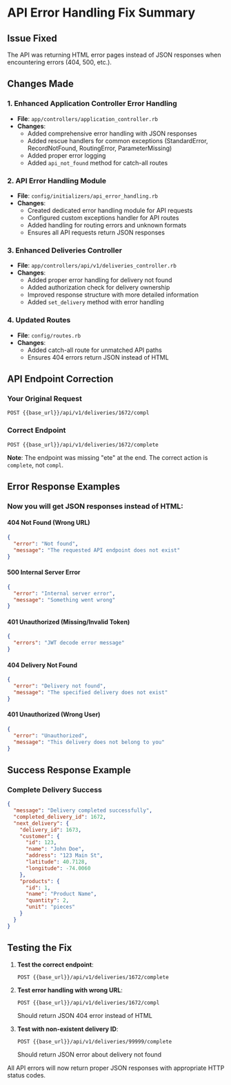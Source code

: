 # API Error Handling Fix Summary

## Issue Fixed
The API was returning HTML error pages instead of JSON responses when encountering errors (404, 500, etc.).

## Changes Made

### 1. Enhanced Application Controller Error Handling
- **File**: `app/controllers/application_controller.rb`
- **Changes**:
  - Added comprehensive error handling with JSON responses
  - Added rescue handlers for common exceptions (StandardError, RecordNotFound, RoutingError, ParameterMissing)
  - Added proper error logging
  - Added `api_not_found` method for catch-all routes

### 2. API Error Handling Module
- **File**: `config/initializers/api_error_handling.rb`
- **Changes**:
  - Created dedicated error handling module for API requests
  - Configured custom exceptions handler for API routes
  - Added handling for routing errors and unknown formats
  - Ensures all API requests return JSON responses

### 3. Enhanced Deliveries Controller
- **File**: `app/controllers/api/v1/deliveries_controller.rb`
- **Changes**:
  - Added proper error handling for delivery not found
  - Added authorization check for delivery ownership
  - Improved response structure with more detailed information
  - Added `set_delivery` method with error handling

### 4. Updated Routes
- **File**: `config/routes.rb`
- **Changes**:
  - Added catch-all route for unmatched API paths
  - Ensures 404 errors return JSON instead of HTML

## API Endpoint Correction

### Your Original Request
```
POST {{base_url}}/api/v1/deliveries/1672/compl
```

### Correct Endpoint
```
POST {{base_url}}/api/v1/deliveries/1672/complete
```

**Note**: The endpoint was missing "ete" at the end. The correct action is `complete`, not `compl`.

## Error Response Examples

### Now you will get JSON responses instead of HTML:

#### 404 Not Found (Wrong URL)
```json
{
  "error": "Not found",
  "message": "The requested API endpoint does not exist"
}
```

#### 500 Internal Server Error
```json
{
  "error": "Internal server error",
  "message": "Something went wrong"
}
```

#### 401 Unauthorized (Missing/Invalid Token)
```json
{
  "errors": "JWT decode error message"
}
```

#### 404 Delivery Not Found
```json
{
  "error": "Delivery not found",
  "message": "The specified delivery does not exist"
}
```

#### 401 Unauthorized (Wrong User)
```json
{
  "error": "Unauthorized",
  "message": "This delivery does not belong to you"
}
```

## Success Response Example

### Complete Delivery Success
```json
{
  "message": "Delivery completed successfully",
  "completed_delivery_id": 1672,
  "next_delivery": {
    "delivery_id": 1673,
    "customer": {
      "id": 123,
      "name": "John Doe",
      "address": "123 Main St",
      "latitude": 40.7128,
      "longitude": -74.0060
    },
    "products": {
      "id": 1,
      "name": "Product Name",
      "quantity": 2,
      "unit": "pieces"
    }
  }
}
```

## Testing the Fix

1. **Test the correct endpoint**:
   ```
   POST {{base_url}}/api/v1/deliveries/1672/complete
   ```

2. **Test error handling with wrong URL**:
   ```
   POST {{base_url}}/api/v1/deliveries/1672/compl
   ```
   Should return JSON 404 error instead of HTML

3. **Test with non-existent delivery ID**:
   ```
   POST {{base_url}}/api/v1/deliveries/99999/complete
   ```
   Should return JSON error about delivery not found

All API errors will now return proper JSON responses with appropriate HTTP status codes.